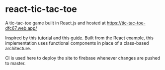 # react-tic-tac-toe
A tic-tac-toe game built in React.js and hosted at https://tic-tac-toe-dfc67.web.app/


Inspired by this [tutorial](https://reactjs.org/tutorial/tutorial.html#setup-for-the-tutorial) and this [guide](https://www.youtube.com/watch?v=KsKcoQT_Qyo). Built from the React example, this implementation uses functional components in place of a class-based architecture.


CI is used here to deploy the site to firebase whenever changes are pushed to master.
